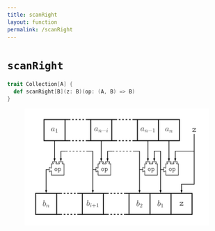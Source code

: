 ```yaml
---
title: scanRight
layout: function
permalink: /scanRight
---
```


# `scanRight`

~~~ scala
trait Collection[A] {
  def scanRight[B](z: B)(op: (A, B) => B)
}
~~~

<figure class="diagram">
  <img src="images/scanRight.svg" alt="scanRight function">
  <!-- <figcaption class="diagram-desc"></figcaption> -->
</figure>
